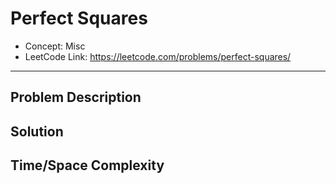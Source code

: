 # Perfect Squares

- Concept: Misc
- LeetCode Link: https://leetcode.com/problems/perfect-squares/

---

## Problem Description

## Solution

## Time/Space Complexity

